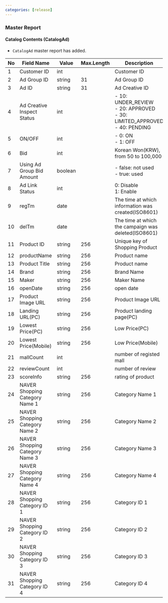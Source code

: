 ```yaml
---
categories: [release]
---
```


### Master Report

#### Catalog Contents (CatalogAd)

   * `CatalogAd` master report has added. 


No | Field Name | Value | Max.Length | Description
-- | -- | -- | -- | --
1 | Customer ID | int |   | Customer ID
2 | Ad Group ID | string | 31 | Ad Group ID
3 | Ad ID | string | 31 | Ad Creative ID
4 | Ad Creative Inspect   Status | int |   | - 10: UNDER_REVIEW<br/> - 20: APPROVED<br/> - 30: LIMITED_APPROVED<br/> - 40: PENDING
5 | ON/OFF | int |   | -   0: ON<br/> - 1: OFF
6 | Bid | int |   | Korean Won(KRW), from   50 to 100,000
7 | Using Ad Group Bid   Amount | boolean |   | - false: not used<br/> - true: used
8 | Ad Link Status | int |   | 0:   Disable<br/>   1: Enable<br/>
9 | regTm | date |   | The time at which   information was created(ISO8601)
10 | delTm | date |   | The time at which the campaign was deleted(ISO8601)
11 | Product ID | string | 256 | Unique key of Shopping Product
12 | productName | string | 256 | Product name
13 | Product Title | string | 256 | Product name
14 | Brand | string | 256 | Brand Name
15 | Maker | string | 256 | Maker Name
16 | openDate | string | 256 | open date
17 | Product Image URL | string | 256 | Product Image URL
18 | Landing URL(PC) | string | 256 | Product landing page(PC)
19 | Lowest Price(PC) | string | 256 | Low Price(PC)
20 | Lowest Price(Mobile) | string | 256 | Low Price(Mobile)
21 | mallCount | int |   | number of registed mall
22 | reviewCount | int |   | number of review
23 | scoreInfo | string | 256 | rating of product
24 | NAVER Shopping   Category Name 1 | string | 256 | Category Name 1
25 | NAVER Shopping   Category Name 2 | string | 256 | Category Name 2
26 | NAVER Shopping   Category Name 3 | string | 256 | Category Name 3
27 | NAVER Shopping   Category Name 4 | string | 256 | Category Name 4
28 | NAVER Shopping   Category ID 1 | string | 256 | Category ID 1
29 | NAVER Shopping   Category ID 2 | string | 256 | Category ID 2
30 | NAVER Shopping   Category ID 3 | string | 256 | Category ID 3
31 | NAVER Shopping   Category ID 4 | string | 256 | Category ID 4
